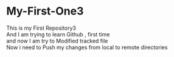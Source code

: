 # My-First-One3
This is my First Repository3
<br>
And I am trying to learn Github , first time
<br>
and now I am try to Modified tracked file
<br>
Now i need to Push my changes from local to remote directories
 